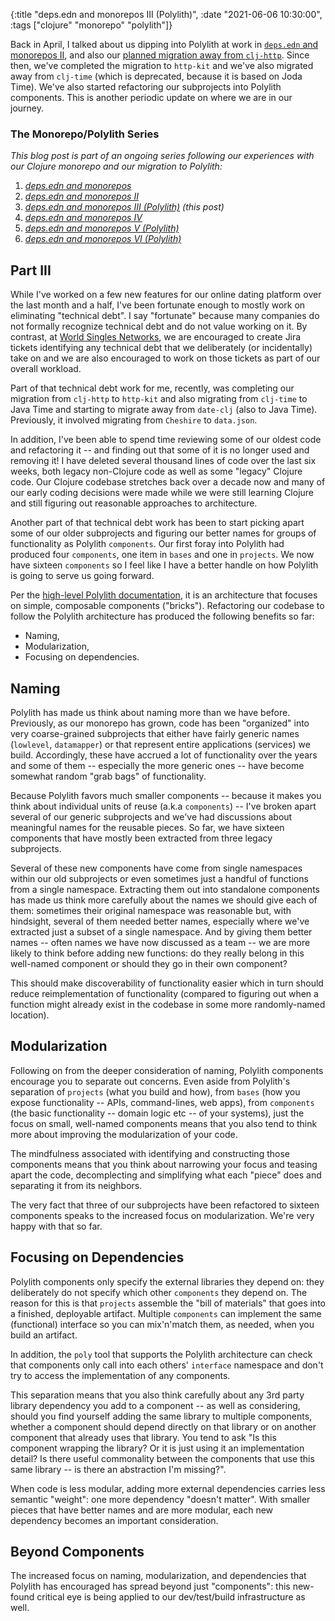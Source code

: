 {:title "deps.edn and monorepos III (Polylith)",
 :date "2021-06-06 10:30:00",
 :tags ["clojure" "monorepo" "polylith"]}

Back in April, I talked about us dipping into Polylith at work in [`deps.edn` and monorepos II](/blog/2021/04/21/deps-edn-monorepo-2/),
and also our [planned migration away from `clj-http`](/blog/2021/03/25/little-things/). Since then, we've completed the migration to
`http-kit` and we've also migrated away from `clj-time` (which is deprecated, because it is based on Joda Time). We've also started
refactoring our subprojects into Polylith components. This is another periodic update on where we are in our journey.<!--more-->

### The Monorepo/Polylith Series

_This blog post is part of an ongoing series following our experiences with our Clojure monorepo and our migration to Polylith:_

1. _[deps.edn and monorepos](https://corfield.org/blog/2021/02/23/deps-edn-monorepo/)_
2. _[deps.edn and monorepos II](https://corfield.org/blog/2021/04/21/deps-edn-monorepo-2/)_
3. _[deps.edn and monorepos III (Polylith)](https://corfield.org/blog/2021/06/06/deps-edn-monorepo-3/) (this post)_
4. _[deps.edn and monorepos IV](https://corfield.org/blog/2021/07/21/deps-edn-monorepo-4/)_
5. _[deps.edn and monorepos V (Polylith)](https://corfield.org/blog/2021/08/25/deps-edn-monorepo-5/)_
6. _[deps.edn and monorepos VI (Polylith)](https://corfield.org/blog/2021/10/01/deps-edn-monorepo-6/)_

## Part III

While I've worked on a few new features for our online dating platform over the last month and a half,
I've been fortunate enough to mostly work on eliminating "technical debt". I say "fortunate" because
many companies do not formally recognize technical debt and do not value working on it. By contrast,
at [World Singles Networks](https://worldsinglesnetworks.com), we are encouraged to create Jira tickets
identifying any technical debt that we deliberately
(or incidentally) take on and we are also encouraged to work on those tickets as part of our
overall workload.

Part of that technical debt work for me, recently, was completing our migration from `clj-http` to `http-kit`
and also migrating from `clj-time` to Java Time and starting to migrate away from `date-clj`
(also to Java Time). Previously, it involved migrating from `Cheshire` to `data.json`.

In addition, I've been able to spend time
reviewing some of our oldest code and refactoring it -- and finding out that
some of it is no longer used and removing it! I have deleted several thousand lines of code over the last
six weeks, both legacy non-Clojure code as well as some "legacy" Clojure code.
Our Clojure codebase stretches back over a decade now
and many of our early coding decisions were made while we were still learning Clojure and still
figuring out reasonable approaches to architecture.

Another part of that technical debt work has been to start picking apart some of our older subprojects
and figuring our better names for groups of functionality as Polylith `components`. Our first foray
into Polylith had produced four `components`, one item in `bases` and one in `projects`. We now have
sixteen `components` so I feel like I have a better handle on how Polylith is going to serve us
going forward.

Per the [high-level Polylith documentation](https://polylith.gitbook.io/), it is an architecture
that focuses on simple, composable components ("bricks"). Refactoring our codebase to follow the Polylith
architecture has produced the following benefits so far:
* Naming,
* Modularization,
* Focusing on dependencies.

## Naming

Polylith has made us think about naming more than we have before.
Previously, as our monorepo has grown, code has been
"organized" into very coarse-grained subprojects that either have fairly generic names
(`lowlevel`, `datamapper`) or that represent entire applications (services) we build.
Accordingly, these have accrued a lot of functionality over the years and some of them --
especially the more generic ones -- have become somewhat random "grab bags" of functionality.

Because Polylith favors much smaller components -- because it makes you think about individual
units of reuse (a.k.a `components`) -- I've broken apart several of our generic subprojects
and we've had discussions about meaningful names for the reusable pieces. So far, we have
sixteen components that have mostly been extracted from three legacy subprojects.

Several of these new components have come from single namespaces within our old subprojects
or even sometimes just a handful of functions from a single namespace. Extracting them out
into standalone components has made us think more carefully about the names we should give
each of them: sometimes their original namespace was reasonable but, with hindsight, several
of them needed better names, especially where we've extracted just a subset of a single
namespace. And by giving them better names -- often names we have now discussed as a team --
we are more likely to think before adding new functions: do they really belong in this
well-named component or should they go in their own component?

This should make discoverability of functionality easier which in turn should reduce
reimplementation of functionality (compared to figuring out when a function might already
exist in the codebase in some more randomly-named location).

## Modularization

Following on from the deeper consideration of naming, Polylith components encourage you to
separate out concerns. Even aside from Polylith's separation of `projects` (what you build and how),
from `bases` (how you expose functionality -- APIs, command-lines, web apps), from `components`
(the basic functionality -- domain logic etc -- of your systems), just the focus on small, well-named components
means that you also tend to think more about improving the modularization of your code.

The mindfulness associated with identifying and constructing those components means
that you think about narrowing your focus and teasing apart the code, decomplecting and
simplifying what each "piece" does and separating it from its neighbors.

The very fact that three of our subprojects have been refactored to sixteen components
speaks to the increased focus on modularization. We're very happy with that so far.

## Focusing on Dependencies

Polylith components only specify the external libraries they depend on: they deliberately
do not specify which other `components` they depend on. The reason for this is that `projects`
assemble the "bill of materials" that goes into a finished, deployable artifact. Multiple
`components` can implement the same (functional) interface so you can mix'n'match them,
as needed, when you build an artifact.

In addition, the `poly` tool that supports the Polylith architecture can check that components
only call into each others' `interface` namespace and don't try to access the implementation
of any components.

This separation means that you also think carefully about any 3rd party library dependency you
add to a component -- as well as considering, should you find yourself adding the same library
to multiple components, whether a component should depend directly on that library or on another
component that already uses that library. You tend to ask "Is this component wrapping
the library? Or it is just using it an implementation detail? Is there useful commonality
between the components that use this same library -- is there an abstraction I'm missing?".

When code is less modular, adding more external dependencies carries less semantic "weight":
one more dependency "doesn't matter". With smaller pieces that have better names and are
more modular, each new dependency becomes an important consideration.

## Beyond Components

The increased focus on naming, modularization, and dependencies that Polylith has
encouraged has spread beyond just "components": this new-found critical eye is being
applied to our dev/test/build infrastructure as well.
